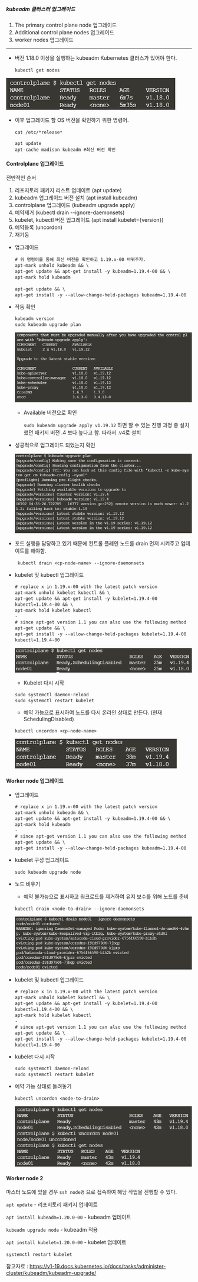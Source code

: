 ##### kubeadm 클러스터 업그레이드

1. The primary control plane node 업그레이드
2. Additional control plane nodes 업그레이드
3. worker nodes 업그레이드

---

* 버전 1.18.0 이상을 실행하는 kubeadm Kubernetes 클러스가 있어야 한다.

  `kubectl get nodes` 

![](img/1.PNG)

* 이후 업그레이드 할 OS 버전을 확인하기 위한 명령어.

  `cat /etc/*release*`

  ```
  apt update
  apt-cache madison kubeadm #최신 버전 확인
  ```

#### Controlplane 업그레이드

전반적인 순서

1. 리포지토리 패키지 리스트 업데이트 (apt update)
2. kubeadm 업그레이드 버전 설치 (apt install kubeadm)
3. controlplane 업그레이드 (kubeadm upgrade apply)
4. 예약제거 (kubectl drain <node-name> --ignore-daemonsets)
5. kubelet, kubectl 버전 업그레이드 (apt install kubelet={version})
6. 예약등록 (uncordon)
7. 재기동

* 업그레이드

  ```
  # 위 명령어를 통해 최신 버전을 확인하고 1.19.x-00 바꿔주자.
  apt-mark unhold kubeadm && \
  apt-get update && apt-get install -y kubeadm=1.19.4-00 && \
  apt-mark hold kubeadm
  
  apt-get update && \
  apt-get install -y --allow-change-held-packages kubeadm=1.19.4-00
  ```

* 작동 확인

  ```
  kubeadm version
  sudo kubeadm upgrade plan
  ```

  ![](img/2.PNG)

  * Available 버전으로 확인

    `sudo kubeadm upgrade apply v1.19.12` 하면 할 수 있는 진행 과정 중 설치했던 패키지 버전 .4 보다 높다고 함. 따라서 .v4로 설치

* 성공적으로 업그레이드 되었는지 확인

  ![](img/3.PNG)

* 포드 실행을 담당하고 있기 때문에 컨트롤 플레인 노드를 drain 먼저 시켜주고 업데이트를 해야함.

  ` kubectl drain <cp-node-name> --ignore-daemonsets`

* kubelet 및 kubectl 업그레이드

  ```
  # replace x in 1.19.x-00 with the latest patch version
  apt-mark unhold kubelet kubectl && \
  apt-get update && apt-get install -y kubelet=1.19.4-00 kubectl=1.19.4-00 && \
  apt-mark hold kubelet kubectl
  -
  # since apt-get version 1.1 you can also use the following method
  apt-get update && \
  apt-get install -y --allow-change-held-packages kubelet=1.19.4-00 kubectl=1.19.4-00
  ```

  ![](img/4.PNG)

  * Kubelet 다시 시작

  ```
  sudo systemctl daemon-reload
  sudo systemctl restart kubelet
  ```

  * 예약 가능으로 표시하여 노드를 다시 온라인 상태로 만든다. (현재 SchedulingDisabled)

  `kubectl uncordon <cp-node-name>`

  ![](img/5.PNG)

#### Worker node 업그레이드

* 업그레이드

  ```
  # replace x in 1.19.x-00 with the latest patch version
  apt-mark unhold kubeadm && \
  apt-get update && apt-get install -y kubeadm=1.19.4-00 && \
  apt-mark hold kubeadm
  -
  # since apt-get version 1.1 you can also use the following method
  apt-get update && \
  apt-get install -y --allow-change-held-packages kubeadm=1.19.4-00
  ```

* kubelet 구성 업그레이드

  `sudo kubeadm upgrade node`

* 노드 비우기

  * 예약 불가능으로 표시하고 워크로드를 제거하여 유지 보수를 위해 노드를 준비

  `kubectl drain <node-to-drain> --ignore-daemonsets`

  ![](img/6.PNG)

* kubelet 및 kubectl 업그레이드

  ```
  # replace x in 1.19.x-00 with the latest patch version
  apt-mark unhold kubelet kubectl && \
  apt-get update && apt-get install -y kubelet=1.19.4-00 kubectl=1.19.4-00 && \
  apt-mark hold kubelet kubectl
  -
  # since apt-get version 1.1 you can also use the following method
  apt-get update && \
  apt-get install -y --allow-change-held-packages kubelet=1.19.4-00 kubectl=1.19.4-00
  ```

* kubelet 다시 시작

  ```
  sudo systemctl daemon-reload
  sudo systemctl restart kubelet
  ```

* 예약 가능 상태로 돌려놓기

  `kubectl uncordon <node-to-drain>`

  ![](img/7.PNG)



#### Worker node 2

마스터 노드에 있을 경우 `ssh node명` 으로 접속하여 해당 작업을 진행할 수 있다.

`apt update` - 리포지토리 패키지 업데이트

`apt install kubeadm=1.20.0-00` - kubeadm 업데이트

`kubeadm upgrade node` - kubeadm 적용

`apt install kubelet=1.20.0-00` - kubelet 업데이트

`systemctl restart kubelet` 

참고자료 : https://v1-19.docs.kubernetes.io/docs/tasks/administer-cluster/kubeadm/kubeadm-upgrade/

